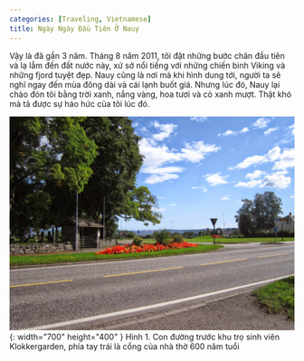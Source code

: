 ```yaml
---
categories: [Traveling, Vietnamese]
title: Ngày Ngày Đầu Tiên Ở Nauy
---
```


Vậy là đã gần 3 năm. Tháng 8 năm 2011, tôi đặt những bước chân đầu tiên và lạ lẫm đến đất nước này, xứ sở nổi tiếng với những chiến binh Viking và những fjord tuyệt đẹp. Nauy cũng là nơi mà khi hình dung tới, người ta sẽ nghĩ ngay đến mùa đông dài và cái lạnh buốt giá. Nhưng lúc đó, Nauy lại chào đón tôi bằng trời xanh, nắng vàng, hoa tươi và cỏ xanh mượt. Thật khó mà tả được sự háo hức của tôi lúc đó.

![church](/assets/img/norway/church.jpeg){: width="700" height="400" }
Hình 1. Con đường trước khu trọ sinh viên Klokkergarden, phía tay trái là cổng của nhà thờ 600 năm tuổi